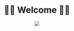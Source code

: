 <h1 align="center">👋🏼 Welcome 👋🏼</h1>


<p align="center">
  <img src="https://github-readme-stats.vercel.app/api?username=camaragon&show_icons=true&theme=tokyonight" />
</p>


<!--
**camaragon/camaragon** is a ✨ _special_ ✨ repository because its `README.md` (this file) appears on your GitHub profile.

Here are some ideas to get you started:

- 🔭 I’m currently working on ...
- 🌱 I’m currently learning ...
- 👯 I’m looking to collaborate on ...
- 🤔 I’m looking for help with ...
- 💬 Ask me about ...
- 📫 How to reach me: ...
- 😄 Pronouns: ...
- ⚡ Fun fact: ...
-->
